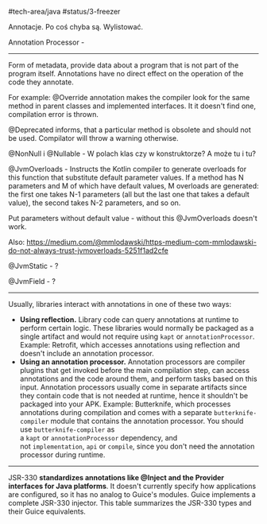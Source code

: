 #tech-area/java
#status/3-freezer

Annotacje. Po coś chyba są.
Wylistować.

Annotation Processor - 

---

Form of metadata, provide data about a program that is not part of the program itself. Annotations have no direct effect on the operation of the code they annotate.

For example: @Override annotation makes the compiler look for the same method in parent classes and implemented interfaces. It it doesn't find one, compilation error is thrown.

@Deprecated informs, that a particular method is obsolete and should not be used. Compilator will throw a warning otherwise.

@NonNull i @Nullable - W polach klas czy w konstruktorze? A może tu i tu?

@JvmOverloads - Instructs the Kotlin compiler to generate overloads for this function that substitute default parameter values.
If a method has N parameters and M of which have default values, M overloads are generated: the first one takes N-1 parameters (all but the last one that takes a default value), the second takes N-2 parameters, and so on.

Put parameters without default value - without this @JvmOverloads doesn't work.

Also: https://medium.com/@mmlodawski/https-medium-com-mmlodawski-do-not-always-trust-jvmoverloads-5251f1ad2cfe

@JvmStatic - ?

@JvmField - ?


---

Usually, libraries interact with annotations in one of these two ways:

- **Using reflection.** Library code can query annotations at runtime to perform certain logic. These libraries would normally be packaged as a single artifact and would not require using `kapt` or `annotationProcessor`. Example: Retrofit, which accesses annotations using reflection and doesn't include an annotation processor.
- **Using an annotation processor.** Annotation processors are compiler plugins that get invoked before the main compilation step, can access annotations and the code around them, and perform tasks based on this input. Annotation processors usually come in separate artifacts since they contain code that is not needed at runtime, hence it shouldn't be packaged into your APK. Example: Butterknife, which processes annotations during compilation and comes with a separate `butterknife-compiler` module that contains the annotation processor. You should use `butterknife-compiler` as a `kapt` or `annotationProcessor` dependency, and not `implementation`, `api` or `compile`, since you don't need the annotation processor during runtime.

---

JSR-330 **standardizes annotations like @Inject and the Provider interfaces for Java platforms**. It doesn't currently specify how applications are configured, so it has no analog to Guice's modules. Guice implements a complete JSR-330 injector. This table summarizes the JSR-330 types and their Guice equivalents.